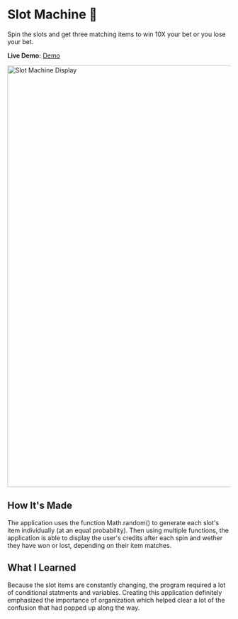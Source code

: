 # Slot Machine 🎰

Spin the slots and get three matching items to win 10X your bet or you lose your bet.

**Live Demo:** <a href="https://slot-machine-jenna-nguyen.netlify.app/">Demo</a>

<img width="949" alt="Slot Machine Display" src="https://user-images.githubusercontent.com/88993361/133137719-a28cb884-eec9-453f-bc40-d8100178ef39.png">

## How It's Made

The application uses the function Math.random() to generate each slot's item individually (at an equal probability). Then using multiple functions, the application is able to display the user's credits after each spin and wether they have won or lost, depending on their item matches.

## What I Learned
Because the slot items are constantly changing, the program required a lot of conditional statments and variables. Creating this application definitely emphasized the importance of organization which helped clear a lot of the confusion that had popped up along the way.
